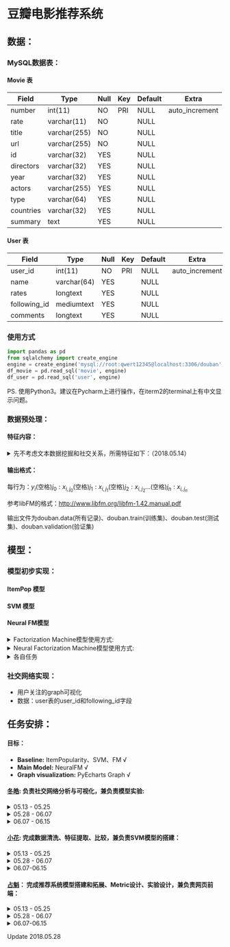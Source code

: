 # 豆瓣电影推荐系统

## 数据：

### MySQL数据表：

#### Movie 表
| Field     | Type         | Null | Key  | Default | Extra          |
| --------- | ------------ | ---- | ---- | ------- | -------------- |
| number    | int(11)      | NO   | PRI  | NULL    | auto_increment |
| rate      | varchar(11)  | NO   |      | NULL    |                |
| title     | varchar(255) | NO   |      | NULL    |                |
| url       | varchar(255) | NO   |      | NULL    |                |
| id        | varchar(32)  | YES  |      | NULL    |                |
| directors | varchar(32)  | YES  |      | NULL    |                |
| year      | varchar(32)  | YES  |      | NULL    |                |
| actors    | varchar(255) | YES  |      | NULL    |                |
| type      | varchar(64)  | YES  |      | NULL    |                |
| countries | varchar(32)  | YES  |      | NULL    |                |
| summary   | text         | YES  |      | NULL    |                |
#### User 表

| Field        | Type        | Null | Key  | Default | Extra          |
| ------------ | ----------- | ---- | ---- | ------- | -------------- |
| user_id      | int(11)     | NO   | PRI  | NULL    | auto_increment |
| name         | varchar(64) | YES  |      | NULL    |                |
| rates        | longtext    | YES  |      | NULL    |                |
| following_id | mediumtext  | YES  |      | NULL    |                |
| comments     | longtext    | YES  |      | NULL    |                |

### 使用方式

```python
import pandas as pd
from sqlalchemy import create_engine
engine = create_engine('mysql://root:qwert12345@localhost:3306/douban', convert_unicode=True, encoding='utf-8', connect_args={"charset":"utf8"})
df_movie = pd.read_sql('movie', engine)
df_user = pd.read_sql('user', engine)
```

PS.  使用Python3。建议在Pycharm上进行操作，在iterm2的terminal上有中文显示问题。

### 数据预处理：

#### 特征内容：

<details>
<summary>先不考虑文本数据挖掘和社交关系，所需特征如下：（2018.05.14）</summary>

| =user one hot= | =item one hot= | =user's history rating + item's average rating= | =year= | =type= |
- **user one hot:** user ID 的 one hot 形式，1000维
- **item one hot:** item ID 的 one hot 形式，1000维
- **user's history rating + item's average rating::** 该 user 的历史评分，分数从0-5星(0是没看过)。其中对于该item的评分用item的平均分代替,1000维
- **year:** 该电影放映的年份（如果能够弄到用户看片的年份就最好了）
- **type:** 该 item 所属类别，形式为one hot形式，需要先写个type2index的映射，???维

</details>


#### 输出格式：

每行为：$y_i$(空格)$j_0:x_{i,j_0}$(空格)$j_1:x_{i,j_1}$(空格)$j_2:x_{i,j_2}$...(空格)$j_n:x_{i,j_n}$

参考libFM的格式：http://www.libfm.org/libfm-1.42.manual.pdf

输出文件为douban.data(所有记录)、douban.train(训练集)、douban.test(测试集)、douban.validation(验证集)

## 模型：

### 模型初步实现：

#### ItemPop 模型

#### SVM 模型

#### Neural FM模型

<details>
<summary>Factorization Machine模型使用方式:</summary>

- 模型原理：[Factorization Machines](https://www.csie.ntu.edu.tw/~b97053/paper/Rendle2010FM.pdf)

- 模型使用：

  - 进入 neural_factorization_machine/文件夹
  - 输入`python FM.py` 即可，详细参数可见 `python FM.py -h`

- 参数调优：

  - 调优方式：

    - 进入 neural_factorization_machine/bash，新建 .sh 文件，命名规则为 **模型名\_参数名1_参数名2.sh**

    - 举例：新建 FM_lr_bs.sh，输入

      ```shell
      for lr in 0.005 0.01 0.05 0.1 0.5
      do
          for bs in 16 32 64 128 256 512
          do
              CUDA_VISIBLE_DEVICES="-1" python FM.py --lr $lr --batch_size $bs --log_path zhankui --log_on [\'lr\',\'batch_size\'];
          done
      done
      ```

      其中 log_path 是记录文件夹路径，log_on是记录文件夹的命名规则，for循环代表Grid-search范围。

</details>

<details>
<summary>Neural Factorization Machine模型使用方式:</summary>

- 模型原理：[Neural Factorization Machines for Sparse Predictive Analytics ](http://www.comp.nus.edu.sg/~xiangnan/papers/sigir17-nfm.pdf)

- 模型使用：

  - 进入 neural_factorization_machine/文件夹
  - 输入`python NeuralFM.py` 即可，详细参数可见 `python NeuralFM.py -h`

- 参数调优：

  - 调优方式：

    - 进入 neural_factorization_machine/bash，新建 .sh 文件，命名规则为 **模型名\_参数名1_参数名2.sh**

    - 举例：新建 NeuralFM_lr_bs.sh，输入

      ```shell
      for lr in 0.005 0.01 0.05 0.1 0.5
      do
          for bs in 16 32 64 128 256 512
          do
              CUDA_VISIBLE_DEVICES="-1" python NeuralFM.py --lr $lr --batch_size $bs --log_path zhankui --log_on [\'lr\',\'batch_size\'];
          done
      done
      ```

      其中 log_path 是记录文件夹路径，log_on是记录文件夹的命名规则，for循环代表Grid-search范围。

</details>

<details>
<summary>各自任务</summary>

- 占魁：learning rate, batch size, hidden factor, layers 调优
- 小花：feature的组成、表征探索
- 冬皓：dropout, batch_norm, regularization 调优

PS. 启动程序脚本非常简单，主要是想多用几台服务器节约时间。

</details>

### 社交网络实现：

- 用户关注的graph可视化
- 数据：user表的user_id和following_id字段



## 任务安排：

#### 目标：

- **Baseline:** ItemPopularity、SVM、FM √
- **Main Model:**  NeuralFM √
- **Graph visualization:** PyEcharts Graph √

#### [冬皓](https://github.com/Lidonghao1996): 负责社交网络分析与可视化，兼负责模型实验:

<details>
<summary>05.13 - 05.25 </summary>

- 不包括其他用户：
  - 网络可视化图
  - 统计信息（如最大、最小度数统计等）
- 包括其他用户的depth=1的广度优先搜索结果：
  - 网络可视化图
  - 统计信息（如最大、最小度数统计等）
- 完成PageRank、度分布统计
- 完成自己部分的PPT

</details>

<details>
<summary>05.28 - 06.07 </summary>

- 在 douban++ 数据集上完成上述任务 (ddl:06.03)
    - 留意大数据集上性能问题
    - 尝试优化可视化界面  
- 完成Doc2Vec的训练(ddl: 06.07)
    - 输入：（电影名称、电影简介）
    - 输出：（ItemID, 电影名称），（ItemID, DocVector）

</details>

<details>
<summary>06.07 - 06.15 </summary>
- 有时间可以尝试KCNN提取文本信息(ddl: 06.07+)
  
- 开始着手写report和PPT的相关部分
</details>


#### [小花](https://github.com/Rshcaroline): 完成数据清洗、特征提取、比较，兼负责SVM模型的搭建：

<details>
<summary>05.13 - 05.25</summary>

- 负样本采集要求：
  - 用一个单独的文件，名为douban.neg
  - 每行输出格式同上
  - 输出顺序为逐用户从上自下排列（即先写user 0的所有负样本，再写user 1的所有负样本，依次往下）
- 数据集划分：
  - 生成一个所有正样本的文件，名为douban.pos
  - 测试集：douban.pos中每个user抽取一个正样本，和douban.neg中所有的负样本合并，成为一个测试集，名为douban.test
  - 验证集：douban.pos中每个user抽取一个正样本，和douban.neg中所有的负样本合并，成为一个测试集，名为douban.validation，正样本和douban.test不得有重复
  - 训练集：除douban.test和douban.validation之外的所有正样本，另外每个user从douban.neg中抽取4个负样本加入训练集，训练集名为douban.train
- 统计信息计算：
  - 正样本、负样本的条数
  - 用户与电影交互数量的直方图
- 完成自己部分的PPT

</details>

<details>
<summary>05.28 - 06.07 </summary>

- 在 douban++ 数据集上完成上述特征提取和对比试验 (ddl: 06.07)
    - 生成 |user one hot | item one hot | 特征
    - 生成 |user one hot | item one hot | item rating history | 特征
    - 生成 |user one hot | item one hot | item rating history + average rating | 特征
    - 添加 | user following id | 信息
    - 添加 | user follower's rating | 信息


</details>

<details>
<summary>06.07-06.15 </summary>

-  前端网页搭建：
   -  交互式社交网络可视化

</details>



#### [占魁](https://github.com/AaronHeee)： 完成推荐系统模型搭建和拓展、Metric设计、实验设计，兼负责网页前端：

<details>
<summary>05.13 - 05.25</summary>

- 实现ItemPopularity算法，计算HR、NDCG metric结果。
- 在FM、NeuFM、SVM上添加HR、NDCG的metric


- 跑出ItemPop、SVM、FM、NeuFM的初步实验结果，预期为：
  - RSME: NeuFM < FM < SVM
  - HR、NDCG: ItemPop < SVM < FM < NeuFM
- 完成自己部分的PPT

</details>

<details>
<summary>05.28 - 06.07 </summary>

- 在douban++上完成上述任务 (ddl: 06.03)
- 完成Graph的构建和Graph Node Embedding的训练 (ddl: 06.07)
    - 输入：（电影名称、电影导演、电影演员）
    - 输出：（NodeID, 结点名称），（NodeID, Embedding）

</details>

<details>
<summary>06.07-06.15 </summary>

-  完成多个深度Embedding的融合、实验

-  前端网页搭建：
   -  在社交网络中添加豆瓣推荐信息

</details>

Update 2018.05.28


